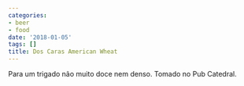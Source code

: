 ```yaml
---
categories:
- beer
- food
date: '2018-01-05'
tags: []
title: Dos Caras American Wheat
---
```


Para um trigado não muito doce nem denso. Tomado no Pub Catedral.